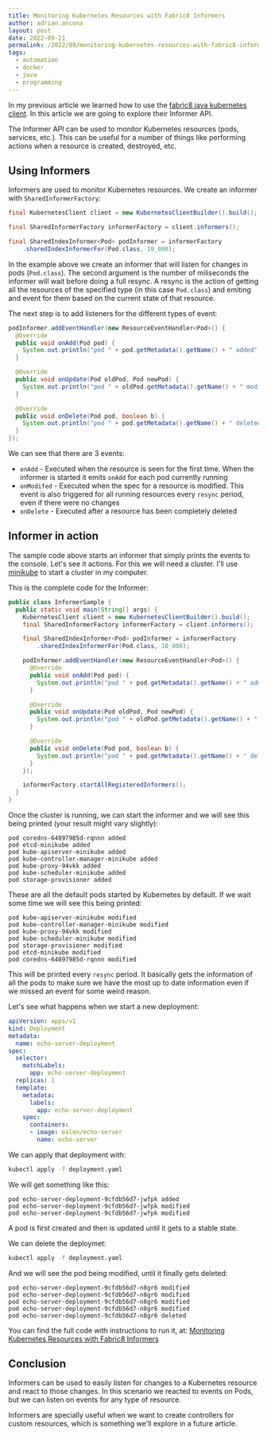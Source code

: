 ```yaml
---
title: Monitoring Kubernetes Resources with Fabric8 Informers
author: adrian.ancona
layout: post
date: 2022-09-21
permalink: /2022/09/monitoring-kubernetes-resources-with-fabric8-informers
tags:
  - automation
  - docker
  - java
  - programming
---
```


In my previous article we learned how to use the [fabric8 java kubernetes client](/2022/09/fabric8-kubernetes-java-client). In this article we are going to explore their Informer API.

The Informer API can be used to monitor Kubernetes resources (pods, services, etc.). This can be useful for a number of things like performing actions when a resource is created, destroyed, etc.

## Using Informers

Informers are used to monitor Kubernetes resources. We create an informer with `SharedInformerFactory`:

<!--more-->

```java
final KubernetesClient client = new KubernetesClientBuilder().build();

final SharedInformerFactory informerFactory = client.informers();

final SharedIndexInformer<Pod> podInformer = informerFactory
    .sharedIndexInformerFor(Pod.class, 10_000);
```

In the example above we create an informer that will listen for changes in pods (`Pod.class`). The second argument is the number of miliseconds the informer will wait before doing a full resync. A resync is the action of getting all the resources of the specified type (in this case `Pod.class`) and emiting and event for them based on the current state of that resource.

The next step is to add listeners for the different types of event:

```java
podInformer.addEventHandler(new ResourceEventHandler<Pod>() {
  @Override
  public void onAdd(Pod pod) {
    System.out.println("pod " + pod.getMetadata().getName() + " added");
  }

  @Override
  public void onUpdate(Pod oldPod, Pod newPod) {
    System.out.println("pod " + oldPod.getMetadata().getName() + " modified");
  }

  @Override
  public void onDelete(Pod pod, boolean b) {
    System.out.println("pod " + pod.getMetadata().getName() + " deleted");
  }
});
```

We can see that there are 3 events:

- `onAdd` - Executed when the resource is seen for the first time. When the informer is started it emits `onAdd` for each pod currently running
- `onModifed` - Executed when the spec for a resource is modified. This event is also triggered for all running resources every `resync` period, even if there were no changes
- `onDelete` - Executed after a resource has been completely deleted

## Informer in action

The sample code above starts an informer that simply prints the events to the console. Let's see it actions. For this we will need a cluster. I'll use [minikube](https://minikube.sigs.k8s.io/docs/start/) to start a cluster in my computer.

This is the complete code for the Informer:

```java
public class InformerSample {
  public static void main(String[] args) {
    KubernetesClient client = new KubernetesClientBuilder().build();
    final SharedInformerFactory informerFactory = client.informers();

    final SharedIndexInformer<Pod> podInformer = informerFactory
        .sharedIndexInformerFor(Pod.class, 10_000);

    podInformer.addEventHandler(new ResourceEventHandler<Pod>() {
      @Override
      public void onAdd(Pod pod) {
        System.out.println("pod " + pod.getMetadata().getName() + " added");
      }

      @Override
      public void onUpdate(Pod oldPod, Pod newPod) {
        System.out.println("pod " + oldPod.getMetadata().getName() + " modified");
      }

      @Override
      public void onDelete(Pod pod, boolean b) {
        System.out.println("pod " + pod.getMetadata().getName() + " deleted");
      }
    });

    informerFactory.startAllRegisteredInformers();
  }
}
```

Once the cluster is running, we can start the informer and we will see this being printed (your result might vary slightly):

```
pod coredns-64897985d-rqnnn added
pod etcd-minikube added
pod kube-apiserver-minikube added
pod kube-controller-manager-minikube added
pod kube-proxy-94vkk added
pod kube-scheduler-minikube added
pod storage-provisioner added
```

These are all the default pods started by Kubernetes by default. If we wait some time we will see this being printed:

```
pod kube-apiserver-minikube modified
pod kube-controller-manager-minikube modified
pod kube-proxy-94vkk modified
pod kube-scheduler-minikube modified
pod storage-provisioner modified
pod etcd-minikube modified
pod coredns-64897985d-rqnnn modified
```

This will be printed every `resync` period. It basically gets the information of all the pods to make sure we have the most up to date information even if we missed an event for some weird reason.

Let's see what happens when we start a new deployment:

```yaml
apiVersion: apps/v1
kind: Deployment
metadata:
  name: echo-server-deployment
spec:
  selector:
    matchLabels:
      app: echo-server-deployment
  replicas: 1
  template:
    metadata:
      labels:
        app: echo-server-deployment
    spec:
      containers:
      - image: ealen/echo-server
        name: echo-server
```

We can apply that deployment with:

```bash
kubectl apply -f deployment.yaml
```

We will get something like this:

```
pod echo-server-deployment-9cfdb56d7-jwfpk added
pod echo-server-deployment-9cfdb56d7-jwfpk modified
pod echo-server-deployment-9cfdb56d7-jwfpk modified
```

A pod is first created and then is updated until it gets to a stable state.

We can delete the deploymet:

```bash
kubectl apply -f deployment.yaml
```

And we will see the pod being modified, until it finally gets deleted:

```
pod echo-server-deployment-9cfdb56d7-n8gr6 modified
pod echo-server-deployment-9cfdb56d7-n8gr6 modified
pod echo-server-deployment-9cfdb56d7-n8gr6 modified
pod echo-server-deployment-9cfdb56d7-n8gr6 modified
pod echo-server-deployment-9cfdb56d7-n8gr6 deleted
```

You can find the full code with instructions to run it, at: [Monitoring Kubernetes Resources with Fabric8 Informers](https://github.com/soonick/ncona-code-samples/tree/master/monitoring-kubernetes-resources-with-fabric8-informers)

## Conclusion

Informers can be used to easily listen for changes to a Kubernetes resource and react to those changes. In this scenario we reacted to events on Pods, but we can listen on events for any type of resource.

Informers are specially useful when we want to create controllers for custom resources, which is something we'll explore in a future article.
